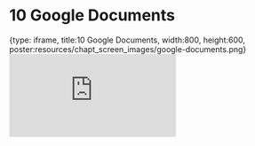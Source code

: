 # 10 Google Documents
 
{type: iframe, title:10 Google Documents, width:800, height:600, poster:resources/chapt_screen_images/google-documents.png}
![](https://datatrail-jhu.github.io/DataTrail/no_toc/google-documents.html)
 

 
